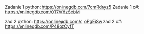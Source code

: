 Zadanie 1 python: https://onlinegdb.com/7cmRdnyz5
Zadanie 1 c#: https://onlinegdb.com/0T7W6zScbM

zad 2 python: https://onlinegdb.com/c_oPgEiSw
zad 2 c#: https://onlinegdb.com/P48ozCyfT
